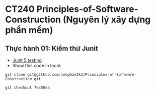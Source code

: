 # CT240 Principles-of-Software-Construction (Nguyên lý xây dựng phần mềm)

## Thực hành 01: Kiểm thử Junit
* [Junit 5 testing](https://github.com/leephan2k1/Principles-of-Software-Construction/tree/main/learn-junit)
* Show this code in local:
```
git clone git@github.com:leephan2k1/Principles-of-Software-Construction.git
```
```
git checkout 7ec50ea
```
